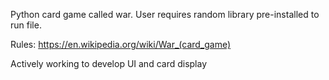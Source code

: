 Python card game called war.
User requires random library pre-installed to run file.

Rules: https://en.wikipedia.org/wiki/War_(card_game)

Actively working to develop UI and card display 
